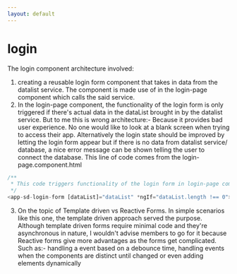 ```yaml
---
layout: default
---
```


# login

 The login component architecture involved:
 1. creating a reusable login form component that takes in data from the datalist service. The component is made use of in the login-page component which calls the said service.
 2. In the login-page component, the functionality of the login form is only triggered if there's actual data in the dataList brought in by the datalist service. But to me this is wrong architecture:- Because it provides bad user experience. No one would like to look at a blank screen when trying to access their app. Alternatively the login state should be improved by letting the login form appear but if there is no data from datalist service/ database, a nice error message can be shown  telling the user to connect the database.
 This line of code comes from the login-page.component.html
 
```javascript
/**
 * This code triggers functionality of the login form in login-page component
 */
<app-sd-login-form [dataList]="dataList" *ngIf="dataList.length !== 0"> </app-sd-login-form>
```

 3. On the topic of Template driven vs Reactive Forms. In simple scenarios like this one, the template driven approach served the purpose. Although template driven forms require minimal code and they're asynchronous in nature, I wouldn't advise members to go for it because Reactive forms give more advantages as the forms get complicated. Such as:- handling a event based on a debounce time, handling events when the components are distinct until changed or even adding elements dynamically
 